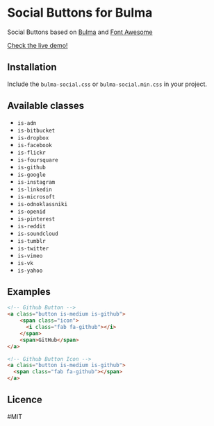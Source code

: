 
Social Buttons for Bulma
============================

Social Buttons based on
[Bulma](http://bulma.io/) and
[Font Awesome](http://fortawesome.github.io/Font-Awesome/)

[Check the live demo!](http://aldi.github.io/bulma-social)

Installation
------------

Include the `bulma-social.css` or `bulma-social.min.css` in your project.

Available classes
-----------------
 - `is-adn`
 - `is-bitbucket`
 - `is-dropbox`
 - `is-facebook`
 - `is-flickr`
 - `is-foursquare`
 - `is-github`
 - `is-google`
 - `is-instagram`
 - `is-linkedin`
 - `is-microsoft`
 - `is-odnoklassniki`
 - `is-openid`
 - `is-pinterest`
 - `is-reddit`
 - `is-soundcloud`
 - `is-tumblr`
 - `is-twitter`
 - `is-vimeo`
 - `is-vk`
 - `is-yahoo`

Examples
--------

```html
<!-- Github Button -->
<a class="button is-medium is-github">
    <span class="icon">
      <i class="fab fa-github"></i>
    </span>
    <span>GitHub</span>
</a>

<!-- Github Button Icon -->
<a class="button is-medium is-github">
  <span class="fab fa-github"></span>
</a>
```

Licence
-------
#MIT
